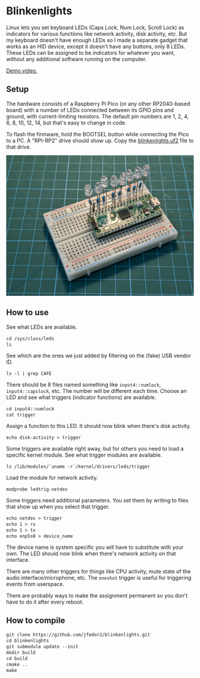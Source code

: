 # Blinkenlights

Linux lets you set keyboard LEDs (Caps Lock, Num Lock, Scroll Lock) as indicators for various functions like network activity, disk activity, etc. But my keyboard doesn't have enough LEDs so I made a separate gadget that works as an HID device, except it doesn't have any buttons, only 8 LEDs. These LEDs can be assigned to be indicators for whatever you want, without any additional software running on the computer.

[Demo video.](https://www.youtube.com/watch?v=rhCuniQ734o)

## Setup

The hardware consists of a Raspberry Pi Pico (or any other RP2040-based board) with a number of LEDs connected between its GPIO pins and ground, with current-limiting resistors. The default pin numbers are 1, 2, 4, 6, 8, 10, 12, 14, but that's easy to change in code.

To flash the firmware, hold the BOOTSEL button while connecting the Pico to a PC. A "RPI-RP2" drive should show up. Copy the [blinkenlights.uf2](blinkenlights.uf2) file to that drive.

![Hardware](img/hardware.jpg)

## How to use

See what LEDs are available.
```
cd /sys/class/leds
ls
```
See which are the ones we just added by filtering on the (fake) USB vendor ID.
```
ls -l | grep CAFE
```
There should be 8 files named something like `input4::numlock`, `input4::capslock`, etc. The number will be different each time. Choose an LED and see what triggers (indicator functions) are available.
```
cd input4::numlock
cat trigger
```
Assign a function to this LED. It should now blink when there's disk activity.
```
echo disk-activity > trigger
```
Some triggers are available right away, but for others you need to load a specific kernel module. See what trigger modules are available.
```
ls /lib/modules/`uname -r`/kernel/drivers/leds/trigger
```
Load the module for network activity.
```
modprobe ledtrig-netdev
```
Some triggers need additional parameters. You set them by writing to files that show up when you select that trigger.
```
echo netdev > trigger
echo 1 > rx
echo 1 > tx
echo enp5s0 > device_name
```
The device name is system specific you will have to substitute with your own. The LED should now blink when there's network activity on that interface.

There are many other triggers for things like CPU activity, mute state of the audio interface/microphone, etc. The `oneshot` trigger is useful for triggering events from userspace.

There are probably ways to make the assignment permanent so you don't have to do it after every reboot.

## How to compile

```
git clone https://github.com/jfedor2/blinkenlights.git
cd blinkenlights
git submodule update --init
mkdir build
cd build
cmake ..
make
```
